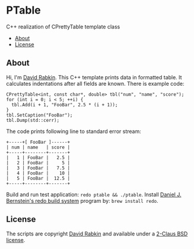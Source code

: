# PTable
C++ realization of CPrettyTable template class

* [About](#about)
* [License](#license)

## About
Hi, I'm [David Rabkin](http://davi.drabk.in). This C++ template prints data in
formatted table. It calculates indentations after all fields are known. There is
example code:
```
CPrettyTable<int, const char*, double> tbl("num", "name", "score");
for (int i = 0; i < 5; ++i) {
  tbl.Add(i + 1, "FooBar", 2.5 * (i + 1));
}
tbl.SetCaption("FooBar");
tbl.Dump(std::cerr);
```
The code prints following line to standard error stream:
```
+-----+[ FooBar ]------+
| num | name   | score |
+-----+--------+-------+
|   1 | FooBar |   2.5 |
|   2 | FooBar |     5 |
|   3 | FooBar |   7.5 |
|   4 | FooBar |    10 |
|   5 | FooBar |  12.5 |
+-----+--------+-------+
```
Build and run test application: `redo ptable && ./ptable`. Install
[Daniel J. Bernstein's redo build system](http://cr.yp.to/redo.html) program by: `brew install redo`.
## License
The scripts are copyright [David Rabkin](http://davi.drabk.in) and
available under a [2-Claus BSD license](https://github.com/rdavid/ptable/blob/master/LICENSE).
